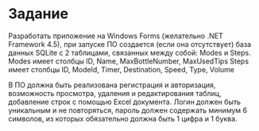 # Задание

Разработать приложение на Windows Forms (желательно .NET Framework 4.5), при запуске ПО создается (если она отсутствует) база данных SQLite с 2 таблицами, связанных между собой: Modes и Steps. 
Modes имеет столбцы ID, Name, MaxBottleNumber, MaxUsedTips
Steps имеет столбцы ID, ModeId, Timer, Destination, Speed, Type, Volume

В ПО должна быть реализована регистрация и авторизация, возможность просмотра, удаления и редактирования таблиц, добавление строк с помощью Excel документа.
Логин должен быть уникальным и не повторяться, пароль должен содержать минимум 6 символов, из которых обязательно должна быть 1 цифра и 1 буква.
